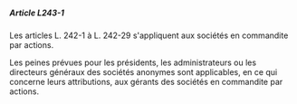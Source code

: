 ##### Article L243-1

Les articles L. 242-1 à L. 242-29 s'appliquent aux sociétés en commandite par actions.

Les peines prévues pour les présidents, les administrateurs ou les directeurs généraux des sociétés anonymes sont applicables, en ce qui concerne leurs attributions, aux gérants des sociétés en commandite par actions.

